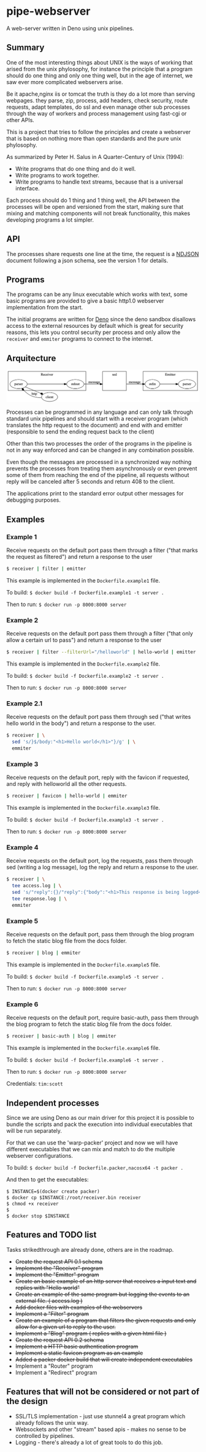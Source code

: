 # pipe-webserver

A web-server written in Deno using unix pipelines.

## Summary

One of the most interesting things about UNIX is the ways of working that arised from the unix phylosophy, for instance the principle that a program should do one thing and only one thing well, but in the age of internet, we saw ever more complicated webservers arise.

Be it apache,nginx iis or tomcat the truth is they do a lot more than serving webpages. they parse, zip, process, add headers, check security, route requests, adapt templates, do ssl and even manage other sub processes through the way of workers and process management using fast-cgi or other APIs.

This is a project that tries to follow the principles and create a webserver that is based on nothing more than open standards and the pure unix phylosophy.

As summarized by Peter H. Salus in A Quarter-Century of Unix (1994):

* Write programs that do one thing and do it well.
* Write programs to work together.
* Write programs to handle text streams, because that is a universal interface.

Each process should do 1 thing and 1 thing well, the API between the processes will be open and versioned from the start, making sure that mixing and matching components will not break functionality, this makes developing programs a lot simpler.

## API

The processes share requests one line at the time, the request is a [NDJSON](http://ndjson.org/) document following a json schema, see the version 1 for details.

## Programs

The programs can be any linux executable which works with text, some basic programs are provided to give a basic http1.0 webserver implementation from the start.

The initial programs are written for [Deno](https://github.com/denoland/deno) since the deno sandbox disallows access to the external resources by default which is great for security reasons, this lets you control security per process and only allow the ```receiver``` and ```emmiter``` programs to connect to the internet.

## Arquitecture

![dot diagram](./docs/example.png)

Processes can be programmed in any language and can only talk through standard unix pipelines and should start with a receiver program (which translates the http request to the document) and end with and emitter (responsible to send the ending request back to the client)

Other than this two processes the order of the programs in the pipeline is not in any way enforced and can be changed in any combination possible.

Even though the messages are processed in a synchronized way nothing prevents the processes from treating them asynchronously or even prevent some of them from reaching the end of the pipeline, all requests without reply will be canceled after 5 seconds and return 408 to the client. 

The applications print to the standard error output other messages for debugging purposes.

## Examples

### Example 1

Receive requests on the default port pass them through a filter ("that marks the request as filtered") and return a response to the user

```sh
$ receiver | filter | emitter
```

This example is implemented in the ```Dockerfile.example1``` file.

To build: ```$ docker build -f Dockerfile.example1 -t server .```

Then to run: ```$ docker run -p 8000:8000 server```

### Example 2

Receive requests on the default port pass them through a filter ("that only allow a certain url to pass") and return a response to the user

```sh
$ receiver | filter --filterUrl="/helloworld" | hello-world | emitter
```

This example is implemented in the ```Dockerfile.example2``` file.

To build: ```$ docker build -f Dockerfile.example2 -t server .```

Then to run: ```$ docker run -p 8000:8000 server```

### Example 2.1

Receive requests on the default port pass them through sed ("that writes hello world in the body") and return a response to the user.

```sh
$ receiver | \
  sed 's/}$/body:"<h1>Hello world</h1>"}/g' | \
  emmiter 
```

### Example 3

Receive requests on the default port, reply with the favicon if requested, and reply with helloworld all the other requests.

```sh
$ receiver | favicon | hello-world | emmiter 
```

This example is implemented in the ```Dockerfile.example3``` file.

To build: ```$ docker build -f Dockerfile.example3 -t server .```

Then to run: ```$ docker run -p 8000:8000 server```

### Example 4

Receive requests on the default port, log the requests, pass them through sed (writing a log message), log the reply and return a response to the user.

```sh
$ receiver | \
  tee access.log | \
  sed 's/"reply":{}/"reply":{"body":"<h1>This response is being logged</h1>"}/g' | \
  tee response.log | \
  emmiter 
```

### Example 5

Receive requests on the default port, pass them through the blog program to fetch the static blog file from the docs folder.

```sh
$ receiver | blog | emmiter 
```

This example is implemented in the ```Dockerfile.example5``` file.

To build: ```$ docker build -f Dockerfile.example5 -t server .```

Then to run: ```$ docker run -p 8000:8000 server```

### Example 6

Receive requests on the default port, require basic-auth, pass them through the blog program to fetch the static blog file from the docs folder.

```sh
$ receiver | basic-auth | blog | emmiter 
```

This example is implemented in the ```Dockerfile.example6``` file.

To build: ```$ docker build -f Dockerfile.example6 -t server .```

Then to run: ```$ docker run -p 8000:8000 server```

Credentials: ```tim:scott```

## Independent processes

Since we are using Deno as our main driver for this project it is possible to bundle the scripts and pack the execution into individual executables that will be run separately.

For that we can use the 'warp-packer' project and now we will have different executables that we can mix and match to do the multiple webserver configurations.

To build: ```$ docker build -f Dockerfile.packer,nacosx64 -t packer .```

And then to get the executables: 
```
$ INSTANCE=$(docker create packer)
$ docker cp $INSTANCE:/root/receiver.bin receiver
$ chmod +x receiver
$ 
$ docker stop $INSTANCE

```

## Features and TODO list

Tasks strikedthrough are already done, others are in the roadmap.

* ~~Create the request API 0.1 schema~~
* ~~Implement the "Receiver" program~~
* ~~Implement the "Emitter" program~~
* ~~Create an basic example of an http server that receives a input text and replies with "Hello world"~~
* ~~Create an example of the same program but logging the events to an external file. ( access.log )~~
* ~~Add docker files with examples of the webservers~~
* ~~Implement a "Filter" program~~
* ~~Create an example of a program that filters the given requests and only allow for a given url to reply to the user.~~
* ~~Implement a "Blog" program ( replies with a given html file )~~
* ~~Create the request API 0.2 schema~~
* ~~Implement a HTTP basic authentication program~~
* ~~Implement a static favicon program as an example~~
* ~~Added a packer docker build that will create independent executables~~
* Implement a "Router" program
* Implement a "Redirect" program

## Features that will not be considered or not part of the design

* SSL/TLS implementation - just use stunnel4 a great program which already follows the unix way.
* Websockets and other "stream" based apis - makes no sense to be controlled by pipelines.
* Logging - there's already a lot of great tools to do this job.

